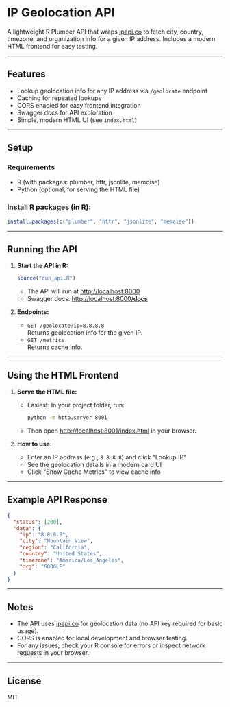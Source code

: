 # IP Geolocation API

A lightweight R Plumber API that wraps [ipapi.co](https://ipapi.co/) to fetch city, country, timezone, and organization info for a given IP address. Includes a modern HTML frontend for easy testing.

---

## Features
- Lookup geolocation info for any IP address via `/geolocate` endpoint
- Caching for repeated lookups
- CORS enabled for easy frontend integration
- Swagger docs for API exploration
- Simple, modern HTML UI (see `index.html`)

---

## Setup

### Requirements
- R (with packages: plumber, httr, jsonlite, memoise)
- Python (optional, for serving the HTML file)

### Install R packages (in R):
```r
install.packages(c("plumber", "httr", "jsonlite", "memoise"))
```

---

## Running the API

1. **Start the API in R:**
   ```r
   source("run_api.R")
   ```
   - The API will run at [http://localhost:8000](http://localhost:8000)
   - Swagger docs: [http://localhost:8000/__docs__](http://localhost:8000/__docs__)

2. **Endpoints:**
   - `GET /geolocate?ip=8.8.8.8`  
     Returns geolocation info for the given IP.
   - `GET /metrics`  
     Returns cache info.

---

## Using the HTML Frontend

1. **Serve the HTML file:**
   - Easiest: In your project folder, run:
     ```bash
     python -m http.server 8001
     ```
   - Then open [http://localhost:8001/index.html](http://localhost:8001/index.html) in your browser.

2. **How to use:**
   - Enter an IP address (e.g., `8.8.8.8`) and click "Lookup IP"
   - See the geolocation details in a modern card UI
   - Click "Show Cache Metrics" to view cache info

---

## Example API Response
```json
{
  "status": [200],
  "data": {
    "ip": "8.8.8.8",
    "city": "Mountain View",
    "region": "California",
    "country": "United States",
    "timezone": "America/Los_Angeles",
    "org": "GOOGLE"
  }
}
```

---

## Notes
- The API uses [ipapi.co](https://ipapi.co/) for geolocation data (no API key required for basic usage).
- CORS is enabled for local development and browser testing.
- For any issues, check your R console for errors or inspect network requests in your browser.

---

## License
MIT 